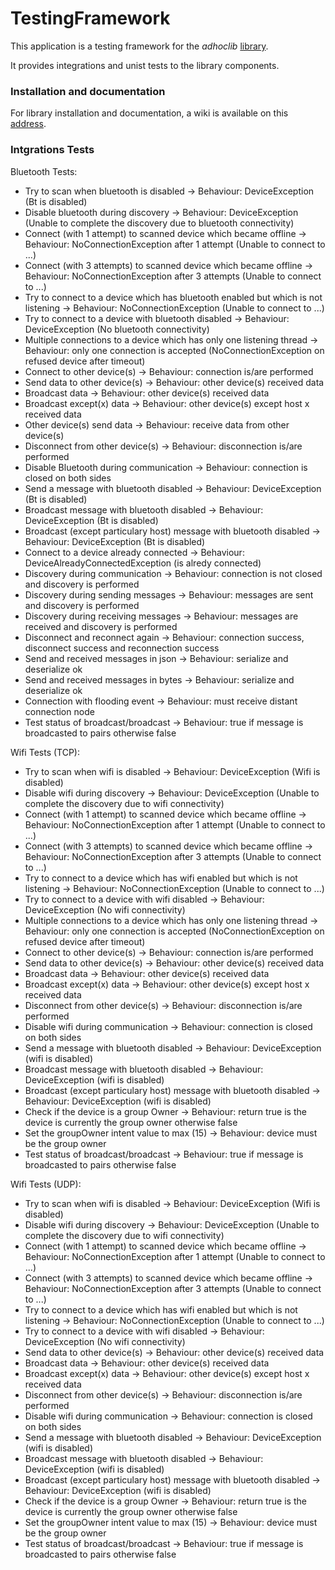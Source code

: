# TestingFramework

This application is a testing framework for the _adhoclib_ [library](https://github.com/gaulthiergain/AdHocLib). 

It provides integrations and unist tests to the library components.
  
### Installation and documentation

For library installation and documentation, a wiki is available on this [address](https://github.com/gaulthiergain/AdHocLib/wiki).

### Intgrations Tests

Bluetooth Tests:
* Try to scan when bluetooth is disabled -> Behaviour: DeviceException (Bt is disabled)
* Disable bluetooth during discovery -> Behaviour: DeviceException (Unable to complete the discovery due to bluetooth connectivity)
* Connect (with 1 attempt) to scanned device which became offline -> Behaviour: NoConnectionException after 1 attempt (Unable to connect to ...)
* Connect (with 3 attempts) to scanned device which became offline -> Behaviour: NoConnectionException after 3 attempts (Unable to connect to ...)
* Try to connect to a device which has bluetooth enabled but which is not listening -> Behaviour: NoConnectionException (Unable to connect to ...)
* Try to connect to a device with bluetooth disabled -> Behaviour: DeviceException (No bluetooth connectivity)
* Multiple connections to a device which has only one listening thread -> Behaviour: only one connection is accepted (NoConnectionException on refused device after timeout)
* Connect to other device(s) -> Behaviour: connection is/are performed
* Send data to other device(s) -> Behaviour: other device(s) received data
* Broadcast data -> Behaviour: other device(s) received data
* Broadcast except(x) data -> Behaviour: other device(s) except host x received data
* Other device(s) send data -> Behaviour: receive data from other device(s)
* Disconnect from other device(s) -> Behaviour: disconnection is/are performed
* Disable Bluetooth during communication -> Behaviour: connection is closed on both sides
* Send a message with bluetooth disabled -> Behaviour: DeviceException (Bt is disabled)
* Broadcast message with bluetooth disabled -> Behaviour: DeviceException (Bt is disabled)
* Broadcast (except particulary host) message with bluetooth disabled -> Behaviour: DeviceException (Bt is disabled)
* Connect to a device already connected -> Behaviour: DeviceAlreadyConnectedException (is alredy connected)
* Discovery during communication -> Behaviour: connection is not closed and discovery is performed
* Discovery during sending messages -> Behaviour: messages are sent and discovery is performed
* Discovery during receiving messages -> Behaviour: messages are received and discovery is performed
* Disconnect and reconnect again -> Behaviour: connection success, disconnect success and reconnection success
* Send and received messages in json -> Behaviour: serialize and deserialize ok
* Send and received messages in bytes -> Behaviour: serialize and deserialize ok
* Connection with flooding event -> Behaviour: must receive distant connection node
* Test status of broadcast/broadcast -> Behaviour: true if message is broadcasted to pairs otherwise false

Wifi Tests (TCP):
* Try to scan when wifi is disabled -> Behaviour: DeviceException (Wifi is disabled)
* Disable wifi during discovery -> Behaviour: DeviceException (Unable to complete the discovery due to wifi connectivity)
* Connect (with 1 attempt) to scanned device which became offline -> Behaviour: NoConnectionException after 1 attempt (Unable to connect to ...)
* Connect (with 3 attempts) to scanned device which became offline -> Behaviour: NoConnectionException after 3 attempts (Unable to connect to ...)
* Try to connect to a device which has wifi enabled but which is not listening -> Behaviour: NoConnectionException (Unable to connect to ...)
* Try to connect to a device with wifi disabled -> Behaviour: DeviceException (No wifi connectivity)
* Multiple connections to a device which has only one listening thread -> Behaviour: only one connection is accepted (NoConnectionException on refused device after timeout)
* Connect to other device(s) -> Behaviour: connection is/are performed
* Send data to other device(s) -> Behaviour: other device(s) received data
* Broadcast data -> Behaviour: other device(s) received data
* Broadcast except(x) data -> Behaviour: other device(s) except host x received data
* Disconnect from other device(s) -> Behaviour: disconnection is/are performed
* Disable wifi during communication -> Behaviour: connection is closed on both sides
* Send a message with bluetooth disabled -> Behaviour: DeviceException (wifi is disabled)
* Broadcast message with bluetooth disabled -> Behaviour: DeviceException (wifi is disabled)
* Broadcast (except particulary host) message with bluetooth disabled -> Behaviour: DeviceException (wifi is disabled)
* Check if the device is a group Owner -> Behaviour: return true is the device is currently the group owner otherwise false
* Set the groupOwner intent value to max (15) -> Behaviour: device must be the group owner
* Test status of broadcast/broadcast -> Behaviour: true if message is broadcasted to pairs otherwise false

Wifi Tests (UDP):
* Try to scan when wifi is disabled -> Behaviour: DeviceException (Wifi is disabled)
* Disable wifi during discovery -> Behaviour: DeviceException (Unable to complete the discovery due to wifi connectivity)
* Connect (with 1 attempt) to scanned device which became offline -> Behaviour: NoConnectionException after 1 attempt (Unable to connect to ...)
* Connect (with 3 attempts) to scanned device which became offline -> Behaviour: NoConnectionException after 3 attempts (Unable to connect to ...)
* Try to connect to a device which has wifi enabled but which is not listening -> Behaviour: NoConnectionException (Unable to connect to ...)
* Try to connect to a device with wifi disabled -> Behaviour: DeviceException (No wifi connectivity)
* Send data to other device(s) -> Behaviour: other device(s) received data
* Broadcast data -> Behaviour: other device(s) received data
* Broadcast except(x) data -> Behaviour: other device(s) except host x received data
* Disconnect from other device(s) -> Behaviour: disconnection is/are performed
* Disable wifi during communication -> Behaviour: connection is closed on both sides
* Send a message with bluetooth disabled -> Behaviour: DeviceException (wifi is disabled)
* Broadcast message with bluetooth disabled -> Behaviour: DeviceException (wifi is disabled)
* Broadcast (except particulary host) message with bluetooth disabled -> Behaviour: DeviceException (wifi is disabled)
* Check if the device is a group Owner -> Behaviour: return true is the device is currently the group owner otherwise false	
* Set the groupOwner intent value to max (15) -> Behaviour: device must be the group owner
* Test status of broadcast/broadcast -> Behaviour: true if message is broadcasted to pairs otherwise false
